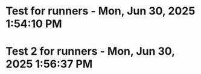 # Test for runners - Mon, Jun 30, 2025  1:54:10 PM
# Test 2 for runners - Mon, Jun 30, 2025  1:56:37 PM
